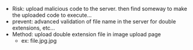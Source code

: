 - Risk: upload malicious code to the server. then find someway to make the uploaded code to execute...
- prevent: advanced validation of file name in the server for double extensions, etc...
- Method: upload double extension file in image upload page
    - ex: file.jpg.jpg
